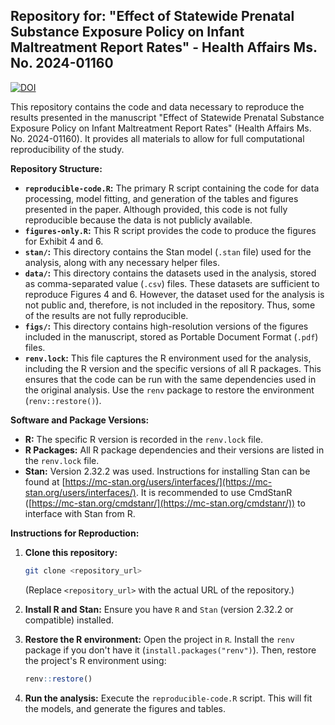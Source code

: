 ## Repository for: "Effect of Statewide Prenatal Substance Exposure Policy on Infant Maltreatment Report Rates" - Health Affairs Ms. No. 2024-01160

[![DOI](https://zenodo.org/badge/936849094.svg)](https://doi.org/10.5281/zenodo.14908161)

This repository contains the code and data necessary to reproduce the results
presented in the manuscript "Effect of Statewide Prenatal Substance Exposure
Policy on Infant Maltreatment Report Rates" (Health Affairs Ms. No. 2024-01160).
It provides all materials to allow for full computational reproducibility of the
study.

**Repository Structure:**

*   **`reproducible-code.R`:** The primary R script containing the code for data
    processing, model fitting, and generation of the tables and figures
    presented in the paper. Although provided, this code is not fully
    reproducible because the data is not publicly available.
* **`figures-only.R`:** This R script provides the code to produce the figures
  for Exhibit 4 and 6.
*   **`stan/`:** This directory contains the Stan model (`.stan` file) used for
    the analysis, along with any necessary helper files.
*   **`data/`:** This directory contains the datasets used in the analysis,
    stored as comma-separated value (`.csv`) files. These datasets are
    sufficient to reproduce Figures 4 and 6. However, the dataset used for the
    analysis is not public and, therefore, is not included in the
    repository. Thus, some of the results are not fully reproducible.
*   **`figs/`:** This directory contains high-resolution versions of the figures
    included in the manuscript, stored as Portable Document Format (`.pdf`)
    files.
*   **`renv.lock`:** This file captures the R environment used for the analysis,
    including the R version and the specific versions of all R packages. This
    ensures that the code can be run with the same dependencies used in the
    original analysis. Use the `renv` package to restore the environment
    (`renv::restore()`).

**Software and Package Versions:**

*   **R:** The specific R version is recorded in the `renv.lock` file.
*   **R Packages:** All R package dependencies and their versions are listed in
    the `renv.lock` file.
*   **Stan:** Version 2.32.2 was used.  Instructions for installing Stan can be
    found at
    [https://mc-stan.org/users/interfaces/](https://mc-stan.org/users/interfaces/).
    It is recommended to use CmdStanR
    ([https://mc-stan.org/cmdstanr/](https://mc-stan.org/cmdstanr/)) to
    interface with Stan from R.

**Instructions for Reproduction:**

1.  **Clone this repository:**
    ```bash
    git clone <repository_url>
    ```
    (Replace `<repository_url>` with the actual URL of the repository.)

2.  **Install R and Stan:** Ensure you have `R` and `Stan` (version 2.32.2 or
    compatible) installed.

3.  **Restore the R environment:** Open the project in `R`. Install the `renv`
    package if you don't have it (`install.packages("renv")`). Then, restore the
    project's R environment using:
    ```R
    renv::restore()
    ```

4.  **Run the analysis:** Execute the `reproducible-code.R` script. This will
    fit the models, and generate the figures and tables.
